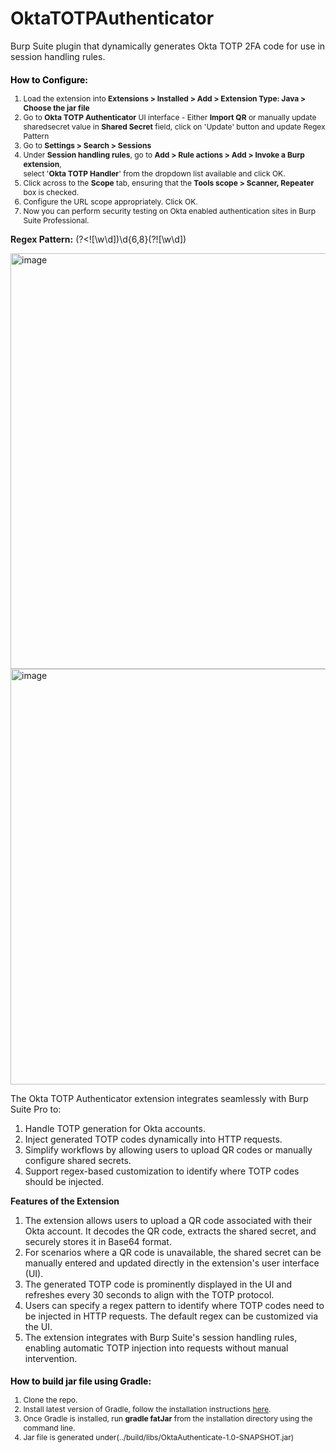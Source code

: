 # OktaTOTPAuthenticator
Burp Suite plugin that dynamically generates Okta TOTP 2FA code for use in session handling rules.

<div style='margin-top: 10px; font-size: 12px;'>
                        <h3 style='text-align: left; font-size: 14px; color: #000;'>How to Configure:</h3>
                         <ol>
                              <li>Load the extension into <b>Extensions > Installed > Add > Extension Type: Java > Choose the jar file</b></li>
                           <li> Go to <b>Okta TOTP Authenticator</b> UI interface - Either <b>Import QR</b> or manually update sharedsecret value in <b>Shared Secret</b> field, click on 'Update' button and update Regex Pattern </li>                            
                              <li>Go to <b>Settings > Search > Sessions</b></li>
                              <li>Under <b>Session handling rules</b>, go to <b>Add > Rule actions > Add > Invoke a Burp extension</b>,<br>
                                  select '<b>Okta TOTP Handler</b>' from the dropdown list available and click OK.</li>
                              <li>Click across to the <b>Scope</b> tab, ensuring that the <b>Tools scope > Scanner, Repeater</b> box is checked.</li>                            
                              <li>Configure the URL scope appropriately. Click OK.</li>
                              <li>Now you can perform security testing on Okta enabled authentication sites in Burp Suite Professional.</li>
                         </ol>
                     </div> 
                                        
**Regex Pattern:** (?<![\w\d])\d{6,8}(?![\w\d])

<img width="665" alt="image" src="https://github.com/user-attachments/assets/5d8ef0e5-2c7b-4cd6-902e-ab66d1e43ceb" />

<img width="665" alt="image" src="https://github.com/user-attachments/assets/d9b4e2d3-2348-4859-a9a3-663ee6df9f11" />

The Okta TOTP Authenticator extension integrates seamlessly with Burp Suite Pro to:
<ol>
<li>Handle TOTP generation for Okta accounts.</li>
<li>Inject generated TOTP codes dynamically into HTTP requests.</li>
<li>Simplify workflows by allowing users to upload QR codes or manually configure shared secrets.</li>
<li>Support regex-based customization to identify where TOTP codes should be injected.</li>
</ol>

**Features of the Extension**
1. The extension allows users to upload a QR code associated with their Okta account. It decodes the QR code, extracts the shared secret, and securely stores it in Base64 format.
2. For scenarios where a QR code is unavailable, the shared secret can be manually entered and updated directly in the extension's user interface (UI).
3. The generated TOTP code is prominently displayed in the UI and refreshes every 30 seconds to align with the TOTP protocol.
4. Users can specify a regex pattern to identify where TOTP codes need to be injected in HTTP requests. The default regex can be customized via the UI.
5. The extension integrates with Burp Suite's session handling rules, enabling automatic TOTP injection into requests without manual intervention.

<div style='margin-top: 10px; font-size: 12px;'>
<h3 style='text-align: left; font-size: 14px; color: #000;'>How to build jar file using Gradle:</h3>
<ol>
  <li>Clone the repo.</li>
  <li>Install latest version of Gradle, follow the installation instructions <a href="https://gradle.org/install/"> here</a>.</li>
  <li>Once Gradle is installed, run <b>gradle fatJar</b> from the installation directory using the command line.</li>
  <li>Jar file is generated under(../build/libs/OktaAuthenticate-1.0-SNAPSHOT.jar) </li>
</ol>
</div>
                      
